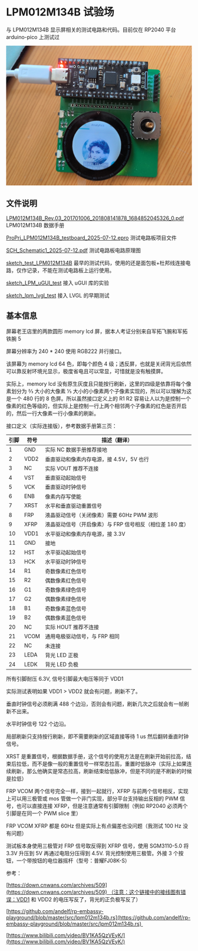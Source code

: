 # LPM012M134B 试验场

与 LPM012M134B 显示屏相关的测试电路和代码。目前仅在 RP2040 平台 arduino-pico 上测试过

![](pcb.jpg)

## 文件说明

[LPM012M134B_Rev.03_201701006_201808141878_1684852045326_0.pdf](LPM012M134B_Rev.03_201701006_201808141878_1684852045326_0.pdf) LPM012M134B 数据手册

[ProPrj_LPM012M134B_testboard_2025-07-12.epro](ProPrj_LPM012M134B_testboard_2025-07-12.epro) 测试电路板项目文件

[SCH_Schematic1_2025-07-12.pdf](SCH_Schematic1_2025-07-12.pdf) 测试电路板电路原理图

[sketch_test_LPM012M134B](sketch_test_LPM012M134B) 最早的测试代码，使用的还是面包板+杜邦线连接电路，仅作记录，不能在测试电路板上运行使用。

[sketch_LPM_uGUI_test](sketch_LPM_uGUI_test) 接入 uGUI 库的实验

[sketch_lpm_lvgl_test](sketch_lpm_lvgl_test) 接入 LVGL 的早期测试

## 基本信息

屏幕老王店里的两款圆形 memory lcd 屏，据本人考证分别来自军拓飞腕和军拓铁腕 5

屏幕分辨率为 240 \* 240 使用 RGB222 并行接口。

该屏幕为 memory lcd 64 色，即每个颜色 4 级；透反屏，也就是关闭背光后依然可以靠反射环境光显示，极度省电且可以常显，可惜就是没有触摸屏。

实际上，memory lcd 没有原生灰度且只能按行刷新，这里的四级是依靠将每个像素划分为 ⅔ 大小的大像素 ⅓ 大小的小像素两个子像素实现的，所以可以理解为这是一个 480 行的 8 色屏。所以虽然接口定义上的 R1 R2 容易让人以为是控制一个像素的红色等级的，但实际上是控制一行上两个相邻两个子像素的红色是否开启的，然后一行大像素一行小像素的刷新。

接口定义（实际连接版），参考数据手册第三页：

| 引脚  | 符号  | 描述（翻译） |
| --- | --- | --- |
| 1   | GND | 实际 NC 数据手册推荐接地 |
| 2   | VDD2 | 垂直驱动和像素内存电源，接 4.5V，5V 也行 |
| 3   | NC  | 实际 VOUT 推荐不连接 |
| 4   | VST | 垂直驱动起始信号 |
| 5   | VCK | 垂直驱动时钟信号 |
| 6   | ENB | 像素内存写使能 |
| 7   | XRST | 水平和垂直驱动重置信号 |
| 8   | FRP | 液晶驱动信号（关闭像素）需要 60Hz PWM 波形 |
| 9   | XFRP | 液晶驱动信号（开启像素）与 FRP 信号相反（相位差 180 度） |
| 10  | VDD1 | 水平驱动和像素内存电源，接 3.3V |
| 11  | GND | 接地  |
| 12  | HST | 水平驱动起始信号 |
| 13  | HCK | 水平驱动时钟信号 |
| 14  | R1  | 奇数像素红色信号 |
| 15  | R2  | 偶数像素红色信号 |
| 16  | G1  | 奇数像素绿色信号 |
| 17  | G2  | 偶数像素绿色信号 |
| 18  | B1  | 奇数像素蓝色信号 |
| 19  | B2  | 偶数像素蓝色信号 |
| 20  | NC  | 实际 HOUT 推荐不连接 |
| 21  | VCOM | 通用电极驱动信号，与 FRP 相同 |
| 22  | NC  | 未连接 |
| 23  | LEDA | 背光 LED 正极 |
| 24  | LEDK | 背光 LED 负极 |

所有引脚耐压 6.3V, 信号引脚最大电压等同于 VDD1

实际测试表明如果 VDD1 > VDD2 就会有问题，刷新不了。

垂直时钟信号必须刷满 488 个边沿，否则会有问题，刷新几次之后就会有一帧刷新不出来。

水平时钟信号 122 个边沿。

局部刷新只支持按行刷新，即不需要刷新的区域直接等待 1 us 然后翻转垂直时钟信号。

XRST 是重置信号，根据数据手册，这个信号的使用方法是在刷新开始前拉高，结束后拉低，而不是像一般的重置信号一样常态拉高，重置时低脉冲（实际上如果连续刷新，那么他确实是常态拉高，刷新结束给低脉冲，但是不同的是不刷新的时候是拉低）

FRP VCOM 两个信号完全一样，接到一起就行，XFRP 与前两个信号相反，实现上可以用三极管或 mos 管做一个非门实现，部分平台支持输出反相的 PWM 信号，也可以直接连接 XFRP，但是注意通常有引脚限制（例如 RP2040 必须两个引脚是在同一个 PWM slice 里）

FRP VCOM XFRP 都是 60Hz 但是实际上有点偏差也没问题（我测试 100 Hz 没有问题）

测试板本身使用三极管对 FRP 信号取反得到 XFRP 信号，使用 SGM3110-5.0 将 3.3V 升压到 5V 再通过电阻分压得到 4.5V. 背光控制使用三极管。外接 3 个按钮，一个带按钮的电位器摇杆（型号：普耀FJ08K-S）

参考：

[https://down.cnwans.com/archives/509](https://down.cnwans.com/archives/509) （注意：这个链接中的接线图有错误：VDD1 和 VDD2 的电压写反了，背光的正负极写反了）

[https://github.com/andelf/rp-embassy-playground/blob/master/src/lpm012m134b.rs](https://github.com/andelf/rp-embassy-playground/blob/master/src/lpm012m134b.rs) 

[https://www.bilibili.com/video/BV1KA5QzVEyK/](https://www.bilibili.com/video/BV1KA5QzVEyK/)